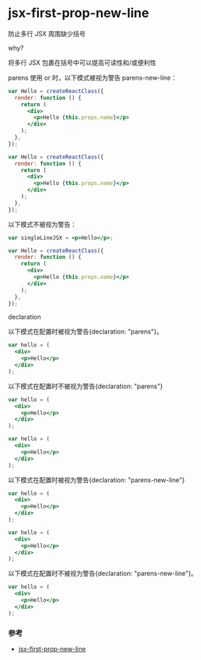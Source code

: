 # jsx-first-prop-new-line

防止多行 JSX 周围缺少括号

why?

将多行 JSX 包裹在括号中可以提高可读性和/或便利性

parens 使用 or 时，以下模式被视为警告 parens-new-line：

```jsx
var Hello = createReactClass({
  render: function () {
    return (
      <div>
        <p>Hello {this.props.name}</p>
      </div>
    );
  },
});

var Hello = createReactClass({
  render: function () {
    return (
      <div>
        <p>Hello {this.props.name}</p>
      </div>
    );
  },
});
```

以下模式不被视为警告：

```jsx
var singleLineJSX = <p>Hello</p>;

var Hello = createReactClass({
  render: function () {
    return (
      <div>
        <p>Hello {this.props.name}</p>
      </div>
    );
  },
});
```

declaration

以下模式在配置时被视为警告{declaration: "parens"}。

```jsx
var hello = (
  <div>
    <p>Hello</p>
  </div>
);
```

以下模式在配置时不被视为警告{declaration: "parens"}

```jsx
var hello = (
  <div>
    <p>Hello</p>
  </div>
);

var hello = (
  <div>
    <p>Hello</p>
  </div>
);
```

以下模式在配置时被视为警告{declaration: "parens-new-line"}

```jsx
var hello = (
  <div>
    <p>Hello</p>
  </div>
);

var hello = (
  <div>
    <p>Hello</p>
  </div>
);
```

以下模式在配置时不被视为警告{declaration: "parens-new-line"}。

```jsx
var hello = (
  <div>
    <p>Hello</p>
  </div>
);
```

### 参考

- [jsx-first-prop-new-line](https://github.com/jsx-eslint/eslint-plugin-react/blob/c42b624d0fb9ad647583a775ab9751091eec066f/docs/rules/jsx-first-prop-new-line)
